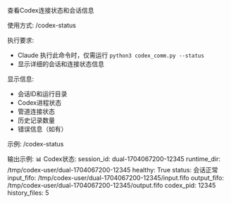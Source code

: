 查看Codex连接状态和会话信息

使用方式: /codex-status

执行要求:
- Claude 执行此命令时，仅需运行 `python3 codex_comm.py --status`
- 显示详细的会话和连接状态信息

显示信息:
- 会话ID和运行目录
- Codex进程状态
- 管道连接状态
- 历史记录数量
- 错误信息（如有）

示例:
/codex-status

输出示例:
📊 Codex状态:
   session_id: dual-1704067200-12345
   runtime_dir: /tmp/codex-user/dual-1704067200-12345
   healthy: True
   status: 会话正常
   input_fifo: /tmp/codex-user/dual-1704067200-12345/input.fifo
   output_fifo: /tmp/codex-user/dual-1704067200-12345/output.fifo
   codex_pid: 12345
   history_files: 5


